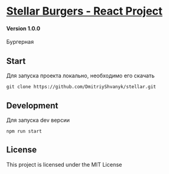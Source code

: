 # <h1><a href="https://dmitriyshvanyk.github.io/stellar/">Stellar Burgers - React Project</a></h1>

#### Version 1.0.0

Бургерная


## Start

Для запуска проекта локально, необходимо его скачать

`git clone https://github.com/DmitriyShvanyk/stellar.git`


## Development

Для запуска dev версии

`npm run start`


## License

This project is licensed under the MIT License